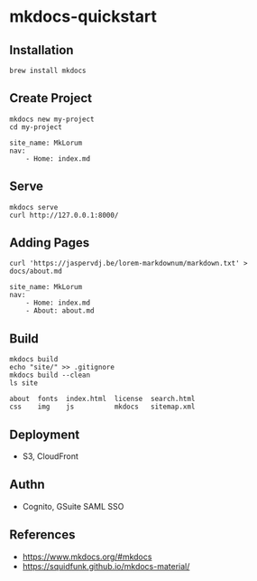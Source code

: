 # mkdocs-quickstart

## Installation
```
brew install mkdocs
```

## Create Project
```
mkdocs new my-project
cd my-project

```
```
site_name: MkLorum
nav:
    - Home: index.md
```

## Serve
```
mkdocs serve
curl http://127.0.0.1:8000/
```

## Adding Pages
```
curl 'https://jaspervdj.be/lorem-markdownum/markdown.txt' > docs/about.md
```
```
site_name: MkLorum
nav:
    - Home: index.md
    - About: about.md
```

## Build
```
mkdocs build
echo "site/" >> .gitignore
mkdocs build --clean
ls site
```
```
about  fonts  index.html  license  search.html
css    img    js          mkdocs   sitemap.xml
```

## Deployment
- S3, CloudFront

## Authn
- Cognito, GSuite SAML SSO

## References
- https://www.mkdocs.org/#mkdocs
- https://squidfunk.github.io/mkdocs-material/

